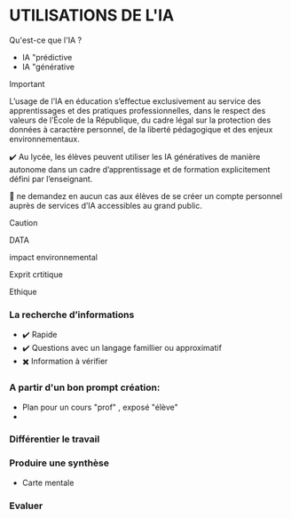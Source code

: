 # UTILISATIONS DE L'IA

Qu'est-ce que l'IA ? 
* IA "prédictive
* IA "générative

> [!IMPORTANT]
> L’usage de l’IA en éducation s’effectue exclusivement au service des apprentissages et des pratiques professionnelles, dans le respect des valeurs de l’École de la République, du cadre légal sur la protection des données à caractère personnel, de la liberté pédagogique et des enjeux environnementaux.
> 
> ✔️ Au lycée, les élèves peuvent utiliser les IA génératives de manière autonome dans un cadre d’apprentissage et de formation explicitement défini par l’enseignant.
>
> 🚩 ne demandez en aucun cas aux élèves de se créer un compte personnel auprès de services d’IA accessibles au grand public.


> [!CAUTION]
> DATA
> 
> impact environnemental
>
> Exprit crtitique
>
> Ethique


### La recherche d’informations 
  * ✔️ Rapide
  * ✔️ Questions avec un langage famillier ou approximatif
  * ✖️ Information à vérifier 


### A partir d'un bon prompt création:
 * Plan pour un cours "prof" , exposé "élève"
 * 
   
### Différentier le travail

### Produire une synthèse
 * Carte mentale


### Evaluer
